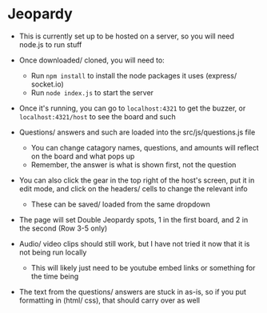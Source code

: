 # Jeopardy

* This is currently set up to be hosted on a server, so you will need node.js to run stuff
* Once downloaded/ cloned, you will need to:
  * Run `npm install` to install the node packages it uses (express/ socket.io)
  * Run `node index.js` to start the server
* Once it's running, you can go to `localhost:4321` to get the buzzer, or `localhost:4321/host` to see the board and such


* Questions/ answers and such are loaded into the src/js/questions.js file
  * You can change catagory names, questions, and amounts will reflect on the board and what pops up
  * Remember, the answer is what is shown first, not the question

* You can also click the gear in the top right of the host's screen, put it in edit mode, and click on the headers/ cells to change the relevant info
  * These can be saved/ loaded from the same dropdown


* The page will set Double Jeopardy spots, 1 in the first board, and 2 in the second (Row 3-5 only)

* Audio/ video clips should still work, but I have not tried it now that it is not being run locally
  * This will likely just need to be youtube embed links or something for the time being

* The text from the questions/ answers are stuck in as-is, so if you put formatting in (html/ css), that should carry over as well
